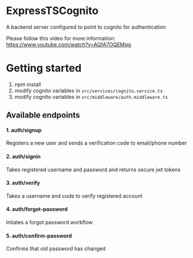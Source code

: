 # ExpressTSCognito

A backend server configured to point to cognito for authentication

Please follow this video for more information: https://www.youtube.com/watch?v=AQfA7OQEMqg

# Getting started

1.  npm install
2.  modify cognito variables in `src/services/cognito.service.ts`
3.  modify cognito variables in `src/middleware/auth.middleware.ts`

## Available endpoints

#### 1. auth/signup

Registers a new user and sends a verification code to email/phone number

#### 2. auth/signin

Takes registered username and password and returns secure jwt tokens

#### 3. auth/verify

Takes a username and code to verify registered account

#### 4. auth/forgot-password

Intiates a forgot password workflow

#### 5. auth/confirm-password

Confirms that old password has changed
